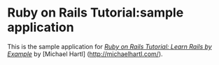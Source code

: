 
# Ruby on Rails Tutorial:sample application

This is the sample application for 
[*Ruby on Rails Tutorial: Learn Rails by Example*](http://railstutorial.org)
by [Michael Hartl] (http://michaelhartl.com/).
